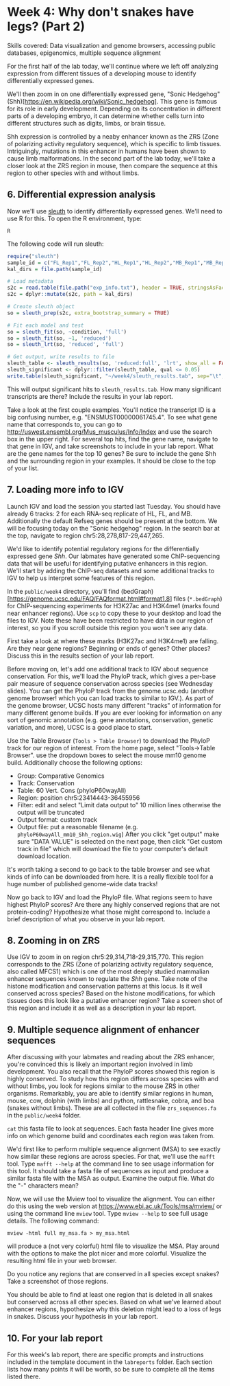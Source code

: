 # Week 4: Why don't snakes have legs? (Part 2)
Skills covered: Data visualization and genome browsers, accessing public databases, epigenomics, multiple sequence alignment

For the first half of the lab today, we'll continue where we left off analyzing expression from different tissues of a developing mouse to identify differentially expressed genes.

We'll then zoom in on one differentially expressed gene, "Sonic Hedgehog" (Shh)[https://en.wikipedia.org/wiki/Sonic_hedgehog]. This gene is famous for its role in early development. Depending on its concentration in different parts of a developing embryo, it can determine whether cells turn into different structures such as digits, limbs, or brain tissue.

Shh expression is controlled by a neaby enhancer known as the ZRS (Zone of polarizing activity regulatory sequence), which is specific to limb tissues. Intriguingly, mutations in this enhancer in humans have been shown to cause limb malformations. In the second part of the lab today, we'll take a closer look at the ZRS region in mouse, then compare the sequence at this region to other species with and without limbs.

## 6. Differential expression analysis

Now we'll use [sleuth](https://pachterlab.github.io/sleuth) to identify differentially expressed genes. We'll need to use R for this. To open the R environment, type:

```
R
```

The following code will run sleuth:
```R
require("sleuth")
sample_id = c("FL_Rep1","FL_Rep2","HL_Rep1","HL_Rep2","MB_Rep1","MB_Rep2")
kal_dirs = file.path(sample_id)

# Load metadata
s2c = read.table(file.path("exp_info.txt"), header = TRUE, stringsAsFactors=FALSE)
s2c = dplyr::mutate(s2c, path = kal_dirs)

# Create sleuth object
so = sleuth_prep(s2c, extra_bootstrap_summary = TRUE)

# Fit each model and test
so = sleuth_fit(so, ~condition, 'full')
so = sleuth_fit(so, ~1, 'reduced')
so = sleuth_lrt(so, 'reduced', 'full')

# Get output, write results to file
sleuth_table <- sleuth_results(so, 'reduced:full', 'lrt', show_all = FALSE)
sleuth_significant <- dplyr::filter(sleuth_table, qval <= 0.05)
write.table(sleuth_significant, "~/week4/sleuth_results.tab", sep="\t", quote=FALSE)
```

This will output significant hits to `sleuth_results.tab`. How many significant transcripts are there? Include the results in your lab report.

Take a look at the first couple examples. You'll notice the transcript ID is a big confusing number, e.g. "ENSMUST00000061745.4". To see what gene name that corresponds to, you can go to http://uswest.ensembl.org/Mus_musculus/Info/Index and use the search box in the upper right. For several top hits, find the gene name, navigate to that gene in IGV, and take screenshots to include in your lab report. What are the gene names for the top 10 genes? Be sure to include the gene Shh and the surrounding region in your examples. It should be close to the top of your list. 

## 7. Loading more info to IGV
Launch IGV and load the session you started last Tuesday. You should have already 6 tracks: 2 for each RNA-seq replicate of HL, FL, and MB. Additionally the default Refseq genes should be present at the bottom. We will be focusing today on the "Sonic hedgehog" region. In the search bar at the top, navigate to region chr5:28,278,817-29,447,265.

We'd like to identify potential regulatory regions for the differentially expressed gene *Shh*. Our labmates have generated some ChIP-sequencing data that will be useful for identifying putative enhancers in this region. We'll start by adding the ChIP-seq datasets and some additional tracks to IGV to help us interpret some features of this region.

In the `public/week4` directory, you'll find (bedGraph)[https://genome.ucsc.edu/FAQ/FAQformat.html#format1.8] files (`*.bedGraph`) for ChIP-sequencing experiments for H3K27ac and H3K4me1 (marks found near enhancer regions). Use `scp` to copy these to your desktop and load the files to IGV. Note these have been restricted to have data in our region of interest, so you if you scroll outside this region you won't see any data.

First take a look at where these marks (H3K27ac and H3K4me1) are falling. Are they near gene regions? Beginning or ends of genes? Other places? Discuss this in the results section of your lab report.

Before moving on, let's add one additional track to IGV about sequence conservation. For this, we'll load the PhyloP track, which gives a per-base pair measure of sequence conservation across species (see Wednesday slides). You can get the PhyloP track from the genome.ucsc.edu (another genome browser! which you can load tracks to similar to IGV.). As part of the genome browser, UCSC hosts many different "tracks" of information for many different genome builds. If you are ever looking for information on any sort of genomic annotation (e.g. gene annotations, conservation, genetic variation, and more), UCSC is a good place to start.

Use the Table Browser (`Tools > Table Browser`) to download the PhyloP track for our region of interest. From the home page, select "Tools->Table Browser". use the dropdown boxes to select the mouse mm10 genome build. Additionally choose the following options:
* Group: Comparative Genomics
* Track: Conservation
* Table: 60 Vert. Cons (phyloP60wayAll)
* Region: position chr5:23414443-36455956
* Filter: edit and select "Limit data output to" 10 million lines otherwise the output will be truncated
* Output format: custom track
* Output file: put a reasonable filename (e.g. `phyloP60wayAll_mm10_Shh_region.wig`)
After you click "get output" make sure "DATA VALUE" is selected on the next page, then click "Get custom track in file" which will download the file to your computer's default download location.

It's worth taking a second to go back to the table browser and see what kinds of info can be downloaded from here. It is a really flexible tool for a huge number of published genome-wide data tracks!

Now go back to IGV and load the PhyloP file. What regions seem to have highest PhyloP scores? Are there any highly conserved regions that are not protein-coding? Hypothesize what those might correspond to. Include a brief description of what you observe in your lab report.

## 8. Zooming in on ZRS

Use IGV to zoom in on region chr5:29,314,718-29,315,770. This region corresponds to the ZRS (Zone of polarizing activity regulatory sequence, also called MFCS1) which is one of the most deeply studied mammalian enhancer sequences known to regulate the *Shh* gene. Take note of the histone modification and conservation patterns at this locus. Is it well conserved across species? Based on the histone modifications, for which tissues does this look like a putative enhancer region? Take a screen shot of this region and include it as well as a description in your lab report.

## 9. Multiple sequence alignment of enhancer sequences

After discussing with your labmates and reading about the ZRS enhancer, you're convinced this is likely an important region involved in limb development. You also recall that the PhyloP scores showed this region is highly conserved. To study how this region differs across species with and without limbs, you look for regions similar to the mouse ZRS in other organisms. Remarkably, you are able to identify similar regions in human, mouse, cow, dolphin (with limbs) and python, rattlesnake, cobra, and boa (snakes without limbs). These are all collected in the file `zrs_sequences.fa` in the `public/week4` folder.

`cat` this fasta file to look at sequences. Each fasta header line gives more info on which genome build and coordinates each region was taken from.

We'd first like to perform multiple sequence alignment (MSA) to see exactly how similar these regions are across species. For that, we'll use the `mafft` tool. Type `mafft --help` at the command line to see usage information for this tool. It should take a fasta file of sequences as input and produce a similar fasta file with the MSA as output. Examine the output file. What do the "-" characters mean?

Now, we will use the Mview tool to visualize the alignment. You can either do this using the web version at https://www.ebi.ac.uk/Tools/msa/mview/ or using the command line `mview` tool. Type `mview --help` to see full usage details. The following command:
```
mview -html full my_msa.fa > my_msa.html
```
will produce a (not very colorful) html file to visualize the MSA. Play around with the options to make the plot nicer and more colorful. Visualize the resulting html file in your web browser.

Do you notice any regions that are conserved in all species except snakes? Take a screenshot of those regions.

You should be able to find at least one region that is deleted in all snakes but conserved across all other species. Based on what we've learned about enhancer regions, hypothesize why this deletion might lead to a loss of legs in snakes. Discuss your hypothesis in your lab report.


## 10. For your lab report

For this week's lab report, there are specific prompts and instructions included in the template document in the `labreports` folder. Each section lists how many points it will be worth, so be sure to complete all the items listed there.

